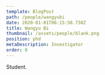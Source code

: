 ```yaml
---
template: BlogPost
path: /people/wangyubi
date: 2020-01-01T06:15:50.738Z
title: Wangyu Bi
thumbnail: /assets/people/blank.png
position: phd
metaDescription: Investigator
order: 0
---
```


Student.



